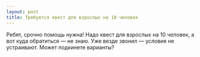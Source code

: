 ```yaml
---
layout: post 
title: Требуется квест для взрослых на 10 человек 
--- 
```

Ребят, срочно помощь нужна! Надо квест для взрослых на 10 человек, а вот куда обратиться — не знаю. Уже везде звонил — условия не устраивают. Может подкинете варианты?